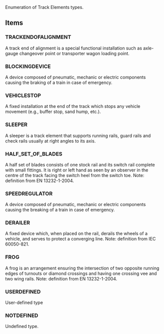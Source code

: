 Enumeration of Track Elements types.

<!-- end of short definition -->


## Items

### TRACKENDOFALIGNMENT
A track end of alignment is a special functional installation such as axle-gauge changeover point or transporter wagon loading point.

### BLOCKINGDEVICE
A device composed of pneumatic, mechanic or electric components causing the braking of a train in case of emergency.

### VEHICLESTOP
A fixed installation at the end of the track which stops any vehicle movement (e.g., buffer stop, sand hump, etc.).

### SLEEPER
A sleeper is a track element that supports running rails, guard rails and check rails usually at right angles to its axis.

### HALF_SET_OF_BLADES
A half set of blades consists of one stock rail and its switch rail complete with small fittings. It is right or left hand as seen by an observer in the centre of the track facing the switch heel from the switch toe.
Note: definition from EN 13232-1-2004.

### SPEEDREGULATOR
A device composed of pneumatic, mechanic or electric components causing the breaking of a train in case of emergency.

### DERAILER
A fixed device which, when placed on the rail, derails the wheels of a vehicle, and serves to protect a converging line.
Note: definition from IEC 60050-821.

### FROG
A frog is an arrangement ensuring the intersection of two opposite running edges of turnouts or diamond crossings and having one crossing vee and two wing rails.
Note: definition from EN 13232-1-2004.

### USERDEFINED
User-defined type

### NOTDEFINED
Undefined type.
